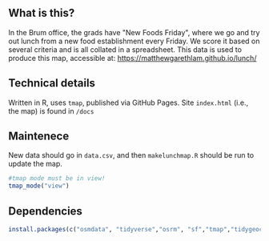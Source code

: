 ## What is this?
In the Brum office, the grads have "New Foods Friday", where we go and try out lunch from a new food establishment every Friday. We score it based on several criteria and is all collated in a spreadsheet. This data is used to produce this map, accessible at: https://matthewgarethlam.github.io/lunch/

## Technical details
Written in R, uses ```tmap```, published via GitHub Pages. Site ```index.html``` (i.e., the map) is found in ```/docs```

## Maintenece
New data should go in ```data.csv```, and then ```makelunchmap.R``` should be run to update the map.
```R
#tmap mode must be in view! 
tmap_mode("view") 
```

## Dependencies
```R
install.packages(c("osmdata", "tidyverse","osrm", "sf","tmap","tidygeocoder", "leaflet"))
```
